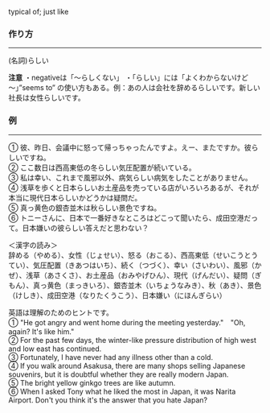 typical of; just like
### 作り方
***
(名詞)らしい

**注意**
・negativeは「〜らしくない」
・「らしい」には「よくわからないけど～」”seems to” の使い方もある。例：あの人は会社を辞めるらしいです。新しい社長は女性らしいです。
### 例
***
① 彼、昨日、会議中に怒って帰っちゃったんですよ。えー、またですか。彼らしいですね。  
② ここ数日は西高東低の冬らしい気圧配置が続いている。  
③ 私は幸い、これまで風邪以外、病気らしい病気をしたことがありません。  
④ 浅草を歩くと日本らしいお土産品を売っている店がいろいろあるが、それが本当に現代日本らしいかどうかは疑問だ。  
⑤ 真っ黄色の銀杏並木は秋らしい景色ですね。  
⑥ トニーさんに、日本で一番好きなところはどこって聞いたら、成田空港だって。日本嫌いの彼らしい答えだと思わない？  
  
＜漢字の読み＞  
辞める（やめる）、女性（じょせい）、怒る（おこる）、西高東低（せいこうとうてい）、気圧配置（きあつはいち）、続く（つづく）、幸い（さいわい）、風邪（かぜ）、浅草（あさくさ）、お土産品（おみやげひん）、現代（げんだい）、疑問（ぎもん）、真っ黄色（まっきいろ）、銀杏並木（いちょうなみき）、秋（あき）、景色（けしき）、成田空港（なりたくうこう）、日本嫌い（にほんぎらい）  
  
英語は理解のためのヒントです。  
① "He got angry and went home during the meeting yesterday."　"Oh, again? It's like him."  
② For the past few days, the winter-like pressure distribution of high west and low east has continued.  
③ Fortunately, I have never had any illness other than a cold.  
④ If you walk around Asakusa, there are many shops selling Japanese souvenirs, but it is doubtful whether they are really modern Japan.  
⑤ The bright yellow ginkgo trees are like autumn.  
⑥ When I asked Tony what he liked the most in Japan, it was Narita Airport. Don't you think it's the answer that you hate Japan?